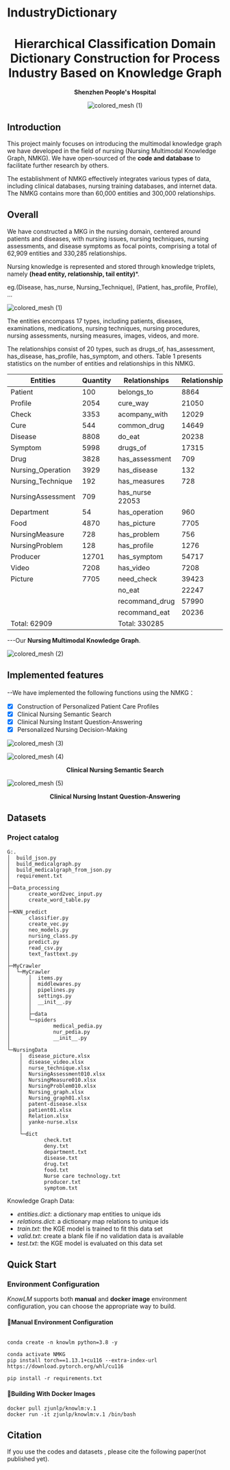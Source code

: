 # IndustryDictionary
<div align="center">

<h1> Hierarchical Classification Domain Dictionary Construction for Process Industry Based on Knowledge Graph </h1>

<div>
    <p> <b>Shenzhen People's Hospital</b> </p>
</div>

![colored_mesh (1)](Images/fig0.png)
</div>

## Introduction

This project mainly focuses on introducing the multimodal knowledge graph we have developed in the field of nursing (Nursing Multimodal Knowledge Graph, NMKG). We have open-sourced of the **code and database** to facilitate further research by others.

The establishment of NMKG effectively integrates various types of data, including clinical databases, nursing training databases, and internet data. The NMKG contains more than 60,000 entities and 300,000 relationships.

## Overall

We have constructed a MKG in the nursing domain, centered around patients and diseases, with nursing issues, nursing techniques, nursing assessments, and disease symptoms as focal points, comprising a total of 62,909 entities and 330,285 relationships. 

Nursing knowledge is represented and stored through knowledge triplets, namely **(head entity, relationship, tail entity)***.

eg.(Disease, has_nurse, Nursing_Technique), (Patient, has_profile, Profile), ...

 ![colored_mesh (1)](Images/fig6.png)

 The entities encompass 17 types, including patients, diseases, examinations, medications, nursing techniques, nursing procedures, nursing assessments, nursing measures, images, videos, and more. 
 
 The relationships consist of 20 types, such as drugs_of, has_assessment, has_disease, has_profile, has_symptom, and others. Table 1 presents statistics on the number of entities and relationships in this NMKG.

 | Entities | Quantity | Relationships | Relationships | 
|-------------|-------------|-------------|-------------|
|Patient|	100	|belongs_to|	8864|
|Profile|	2054	|cure_way	|21050|
|Check	|3353|	acompany_with|	12029|
|Cure	|544|	common_drug|	14649|
|Disease	|8808	|do_eat	|20238|
|Symptom	|5998	|drugs_of	|17315|
|Drug	|3828	|has_assessment|	709|
|Nursing_Operation	|3929	|has_disease|	132|
|Nursing_Technique	|192|	has_measures|	728|
|NursingAssessment	|709	|has_nurse	22053|
|Department	|54	|has_operation|	960|
|Food	|4870	|has_picture|	7705|
|NursingMeasure|	728|	has_problem|	756|
|NursingProblem	|128	|has_profile|	1276
|Producer	|12701	|has_symptom	|54717
|Video	|7208	|has_video|	7208|
|Picture	|7705|	need_check|	39423|
|	|	|no_eat|	22247|
|	|	|recommand_drug|	57990|
|	|	|recommand_eat|	20236|
|Total: 62909|	|Total: 330285| |

---Our **Nursing Multimodal Knowledge Graph**.

 ![colored_mesh (2)](Images/graph2.svg)

## Implemented features

--We have implemented the following functions using the NMKG：

 - [x] Construction of Personalized Patient Care Profiles
 - [x] Clinical Nursing Semantic Search
 - [x] Clinical Nursing Instant Question-Answering
 - [x] Personalized Nursing Decision-Making

 ![colored_mesh (3)](Images/fig7.png)


 ![colored_mesh (4)](Images/fig8.png)
<div align="center">
 <div>
    <p> <b>Clinical Nursing Semantic Search</b> </p>
 </div>
</div>

 ![colored_mesh (5)](Images/fig9.png)

<div align="center">
 <div>
    <p> <b>Clinical Nursing Instant Question-Answering</b> </p>
 </div>
</div>


## Datasets
### Project catalog
```shell
G:.
│  build_json.py
│  build_medicalgraph.py
│  build_medicalgraph_from_json.py
│  requirement.txt
│
├─Data_processing
│      create_word2vec_input.py
│      create_word_table.py
│
├─KNN_predict
│      classifier.py
│      create_vec.py
│      neo_models.py
│      nursing_class.py
│      predict.py
│      read_csv.py
│      text_fasttext.py
│
├─MyCrawler
│  └─MyCrawler
│      │  items.py
│      │  middlewares.py
│      │  pipelines.py
│      │  settings.py
│      │  __init__.py
│      │
│      ├─data
│      └─spiders
│              medical_pedia.py
│              nur_pedia.py
│              __init__.py
│
└─NursingData
    │  disease_picture.xlsx
    │  disease_video.xlsx
    │  nurse_technique.xlsx
    │  NursingAssessment010.xlsx
    │  NursingMeasure010.xlsx
    │  NursingProblem010.xlsx
    │  Nursing_graph.xlsx
    │  Nursing_graph01.xlsx
    │  patent-disease.xlsx
    │  patient01.xlsx
    │  Relation.xlsx
    │  yanke-nurse.xlsx
    │
    └─dict
            check.txt
            deny.txt
            department.txt
            disease.txt
            drug.txt
            food.txt
            Nurse care technology.txt
            producer.txt
            symptom.txt
```
Knowledge Graph Data:
 - *entities.dict*: a dictionary map entities to unique ids
 - *relations.dict*: a dictionary map relations to unique ids
 - *train.txt*: the KGE model is trained to fit this data set
 - *valid.txt*: create a blank file if no validation data is available
 - *test.txt*: the KGE model is evaluated on this data set

<h2 id="1"> Quick Start</h2>

<h3 id="1-1">Environment Configuration</h3>

*KnowLM* supports both **manual** and **docker image** environment configuration, you can choose the appropriate way to build.
#### 🔧Manual Environment Configuration
```shell

conda create -n knowlm python=3.8 -y

conda activate NMKG
pip install torch==1.13.1+cu116 --extra-index-url https://download.pytorch.org/whl/cu116

pip install -r requirements.txt
```
#### 🐳Building With Docker Images
```shell
docker pull zjunlp/knowlm:v.1
docker run -it zjunlp/knowlm:v.1 /bin/bash
```


## Citation

If you use the codes and datasets , please cite the following paper(not published yet).

```

```
